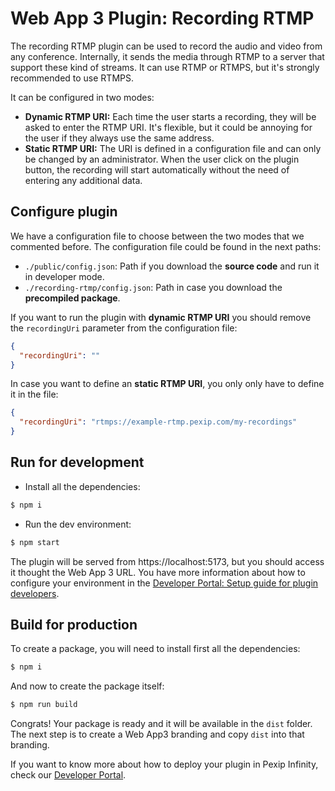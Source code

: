# Web App 3 Plugin: Recording RTMP

The recording RTMP plugin can be used to record the audio and video from any conference. Internally, it sends the media through RTMP to a server that support these kind of streams. It can use RTMP or RTMPS, but it's strongly recommended to use RTMPS.

It can be configured in two modes:

- **Dynamic RTMP URI:** Each time the user starts a recording, they will be asked to enter the RTMP URI. It's flexible, but it could be annoying for the user if they always use the same address.
- **Static RTMP URI:** The URI is defined in a configuration file and can only be changed by an administrator. When the user click on the plugin button, the recording will start automatically without the need of entering any additional data.

## Configure plugin

We have a configuration file to choose between the two modes that we commented before. The configuration file could be found in the next paths:

- `./public/config.json`: Path if you download the **source code** and run it in developer mode.
- `./recording-rtmp/config.json`: Path in case you download the **precompiled package**.

If you want to run the plugin with **dynamic RTMP URI** you should remove the `recordingUri` parameter from the configuration file:

```json
{
  "recordingUri": ""
}
```

In case you want to define an **static RTMP URI**, you only only have to define it in the file:

```json
{
  "recordingUri": "rtmps://example-rtmp.pexip.com/my-recordings"
}
```

## Run for development

- Install all the dependencies:

```bash
$ npm i
```

- Run the dev environment:

```bash
$ npm start
```

The plugin will be served from https://localhost:5173, but you should access it thought the Web App 3 URL. You have more information about how to configure your environment in the [Developer Portal: Setup guide for plugin developers](https://developer.pexip.com/docs/plugins/webapp-3/setup-guide-for-plugin-developers).

## Build for production

To create a package, you will need to install first all the dependencies:

```bash
$ npm i
```

And now to create the package itself:

```bash
$ npm run build
```

Congrats! Your package is ready and it will be available in the `dist` folder. The next step is to create a Web App3 branding and copy `dist` into that branding.

If you want to know more about how to deploy your plugin in Pexip Infinity, check our [Developer Portal](https://developer.pexip.com).